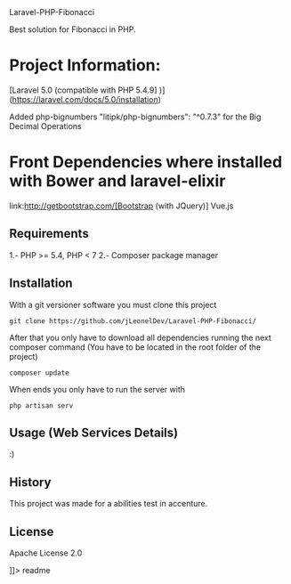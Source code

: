 <snippet>
  <content><![CDATA[
  
## Laravel-PHP-Fibonacci

Best solution for Fibonacci in PHP.

# Project Information:
  [Laravel 5.0 (compatible with PHP 5.4.9] )](https://laravel.com/docs/5.0/installation) 
  
  Added php-bignumbers "litipk/php-bignumbers": "^0.7.3" for the Big Decimal Operations
# Front Dependencies where installed with Bower and laravel-elixir
  link:http://getbootstrap.com/[Bootstrap (with JQuery)] 
  Vue.js
  
  
## Requirements

1.- PHP >= 5.4, PHP < 7
2.- Composer package manager

## Installation

With a git versioner software you must clone this project
```
git clone https://github.com/jLeonelDev/Laravel-PHP-Fibonacci/
```
After that you only have to download all dependencies running the next composer command
(You have to be located in the root folder of the project)
```
composer update
```

When ends you only have to run the server with
```
php artisan serv
```

## Usage (Web Services Details)

:)

## History

This project was made for a abilities test in accenture.

## License

Apache License 2.0

]]></content>
  <tabTrigger>readme</tabTrigger>
</snippet>
